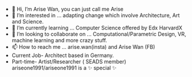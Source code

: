 - 👋 Hi, I’m Arise Wan, you can just call me Arise 
- 👀 I’m interested in ... adapting change which involve Architecture, Art and Science.
- 🌱 I’m currently learning ... Computer Science offered by Edx HarvardX
- 💞️ I’m looking to collaborate on ... Computational/Parametric Design, VR, machine learning and more crazy stuff.
- 📫 How to reach me ... arise.wan(insta) and Arise Wan (FB)
- Current Job- Architect based in Germany.
- Part-time- Artist/Researcher ( SEADS member)
ariseone1991/ariseone1991 is a ✨ special ✨ 
